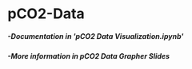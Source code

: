 # pCO2-Data

##### -Documentation in 'pCO2 Data Visualization.ipynb'
##### -More information in pCO2 Data Grapher Slides
